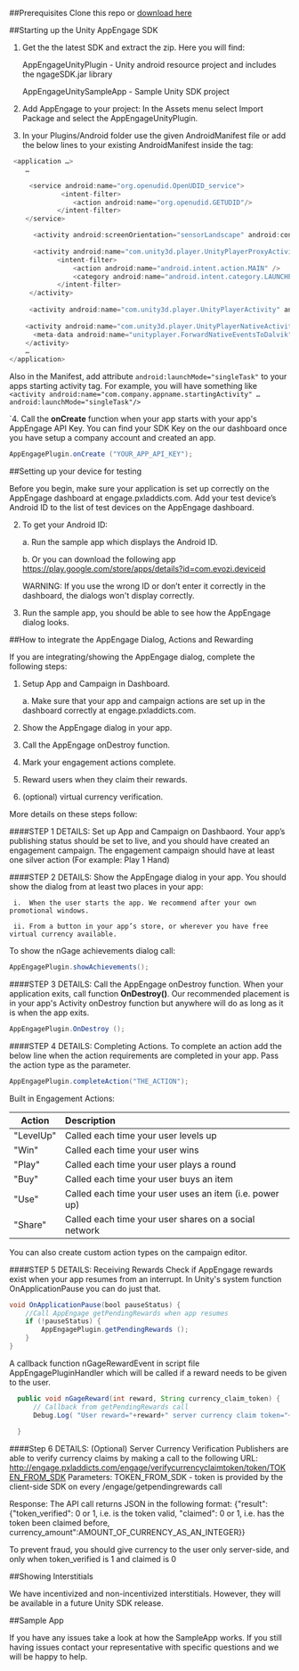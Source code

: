 ##Prerequisites
Clone this repo or [download here](https://github.com/midversestudios/AppEngage/archive/master.zip)


##Starting up the Unity AppEngage SDK

1. Get the the latest SDK and extract the zip. Here you will find:

	AppEngageUnityPlugin - Unity android resource project and includes the ngageSDK.jar library
	
	AppEngageUnitySampleApp - Sample Unity SDK project 


2. Add AppEngage to your project: In the Assets menu select Import Package and select the AppEngageUnityPlugin. 

3. In your Plugins/Android folder use the given AndroidManifest file or add the below lines to your existing AndroidManifest inside the <application> tag:
```Java
 <application …>
	…

	 <service android:name="org.openudid.OpenUDID_service">
			 <intent-filter>
				<action android:name="org.openudid.GETUDID"/>
			</intent-filter>
	</service>

      <activity android:screenOrientation="sensorLandscape" android:configChanges="keyboardHidden|orientation|screenSize" android:name="com.tinidream.ngage.nGageActivity"/>
		 
      <activity android:name="com.unity3d.player.UnityPlayerProxyActivity" android:launchMode="singleTask" android:label="@string/app_name"  android:configChanges="fontScale|keyboard|keyboardHidden|locale|mnc|mcc|navigation|orientation|screenLayout|screenSize|smallestScreenSize|uiMode|touchscreen" android:screenOrientation="landscape">
            <intent-filter>
                <action android:name="android.intent.action.MAIN" />
                <category android:name="android.intent.category.LAUNCHER" />
            </intent-filter>
     </activity>
        
     <activity android:name="com.unity3d.player.UnityPlayerActivity" android:launchMode="singleTask" android:label="@string/app_name" android:configChanges="fontScale|keyboard|keyboardHidden|locale|mnc|mcc|navigation|orientation|screenLayout|screenSize|smallestScreenSize|uiMode|touchscreen"/>
    
    <activity android:name="com.unity3d.player.UnityPlayerNativeActivity" android:launchMode="singleTask" android:label="@string/app_name" android:configChanges="fontScale|keyboard|keyboardHidden|locale|mnc|mcc|navigation|orientation|screenLayout|screenSize|smallestScreenSize|uiMode|touchscreen">
      <meta-data android:name="unityplayer.ForwardNativeEventsToDalvik" android:value="false" />
    </activity>
	…
</application>
``` 
Also in the Manifest, add attribute ```android:launchMode="singleTask"``` to your apps starting activity tag. 
For example, you will have something like ```<activity android:name="com.company.appname.startingActivity" … 	android:launchMode="singleTask"/>```

`4. Call the **onCreate** function when your app starts with your app's AppEngage API Key. You can find your SDK Key on the our dashboard once you have setup a company account and created an app.

```Java
AppEngagePlugin.onCreate ("YOUR_APP_API_KEY");
```

##Setting up your device for testing 

Before you begin, make sure your application is set up correctly on the AppEngage dashboard at engage.pxladdicts.com. Add your test device’s Android ID to the list of test devices on the AppEngage dashboard. 

2.	To get your Android ID:

	a.	Run the sample app which displays the Android ID. 
	
	b.	Or you can download the following app https://play.google.com/store/apps/details?id=com.evozi.deviceid
  	
  	WARNING: If you use the wrong ID or don’t enter it correctly in the dashboard, the dialogs won't display correctly.
3.	Run the sample app, you should be able to see how the AppEngage dialog looks.


##How to integrate the AppEngage Dialog, Actions and Rewarding 

If you are integrating/showing the AppEngage dialog, complete the following steps:

1.	Setup App and Campaign in Dashboard.

	a.	Make sure that your app and campaign actions are set up in the dashboard correctly at engage.pxladdicts.com.
	
2.	Show the AppEngage dialog in your app.

3.	Call the AppEngage onDestroy function.

4.	Mark your engagement actions complete.

5.	Reward users when they claim their rewards.

6.	(optional) virtual currency verification.

More details on these steps follow:

####STEP 1 DETAILS: Set up App and Campaign on Dashbaord.
Your app’s publishing status should be set to live, and you should have created an engagement campaign.  The engagement campaign should have at least one silver action (For example: Play 1 Hand)

####STEP 2 DETAILS: Show the AppEngage dialog in your app.
You should show the dialog from at least two places in your app:

     i.  When the user starts the app. We recommend after your own promotional windows.
     
     ii. From a button in your app’s store, or wherever you have free virtual currency available.


To show the nGage achievements dialog call:
```Java
AppEngagePlugin.showAchievements();
```

####STEP 3 DETAILS: Call the AppEngage onDestroy function.
When your application exits, call function **OnDestroy()**. Our recommended placement is in your app's Activity onDestroy function but anywhere will do as long as it is when the app exits. 
```Java
AppEngagePlugin.OnDestroy ();
```

####STEP 4 DETAILS: Completing Actions.
To complete an action add the below line when the action requirements are completed in your app. Pass the action type as the parameter.

```Java
AppEngagePlugin.completeAction("THE_ACTION");
```

	
Built in Engagement Actions:

| Action        | Description   |
| ------------- |:------------- |
| "LevelUp"     | Called each time your user levels up |
| "Win"      | Called each time your user wins      |
| "Play" |  Called each time your user plays a round      |
| "Buy" | Called each time your user buys an item      |
| "Use" | Called each time your user uses an item (i.e. power up)     |
| "Share" | Called each time your user shares on a social network     |

You can also create custom action types on the campaign editor.

####STEP 5 DETAILS: Receiving Rewards
Check if AppEngage rewards exist when your app resumes from an interrupt. In Unity's system function OnApplicationPause you can do just that.

```Java
void OnApplicationPause(bool pauseStatus) {
	//Call AppEngage getPendingRewards when app resumes
	if (!pauseStatus) { 
		AppEngagePlugin.getPendingRewards (); 
	}
}
```

A callback function nGageRewardEvent in script file AppEngagePluginHandler which will be called if a reward needs to be given to the user.
```Java
  public void nGageReward(int reward, String currency_claim_token) {
	  // Callback from getPendingRewards call
	  Debug.Log( "User reward="+reward+" server currency claim token="+currencyClaimToken );
	  
  }
```
####Step 6 DETAILS: (Optional) Server Currency Verification
Publishers are able to verify currency claims by making a call to the following URL:
	http://engage.pxladdicts.com/engage/verifycurrencyclaimtoken/token/TOKEN_FROM_SDK
	Parameters:
	TOKEN_FROM_SDK - token is provided by the client-side SDK on every /engage/getpendingrewards call

Response:
	The API call returns JSON in the following format:
	{"result": {"token_verified": 0 or 1, i.e. is the token valid, "claimed": 0 or 1, i.e. has the token been claimed before, currency_amount":AMOUNT_OF_CURRENCY_AS_AN_INTEGER}}

To prevent fraud, you should give currency to the user only server-side, and only when token_verified is 1 and claimed is 0




##Showing Interstitials

We have incentivized and non-incentivized interstitials. However, they will be available in a future Unity SDK release.


##Sample App

If you have any issues take a look at how the SampleApp works. If you still having issues contact your representative with specific questions and we will be happy to help.
